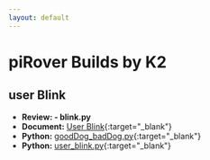 ```yaml
---
layout: default
---
```


# piRover Builds by K2

## user Blink

- **Review: - blink.py** 
- **Document:** [User Blink](piRoverUserBlink.pdf){:target="_blank"}
- **Python:** [goodDog_badDog.py](goodDog_badDog.py){:target="_blank"}
- **Python:** [user_blink.py](user_blink.py){:target="_blank"}



